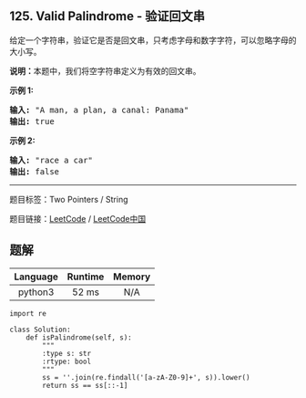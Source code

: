 ## 125. Valid Palindrome - 验证回文串

<!--If you want to use the English description, use `question.content` instead-->

<p>给定一个字符串，验证它是否是回文串，只考虑字母和数字字符，可以忽略字母的大小写。</p>

<p><strong>说明：</strong>本题中，我们将空字符串定义为有效的回文串。</p>

<p><strong>示例 1:</strong></p>

<pre><strong>输入:</strong> &quot;A man, a plan, a canal: Panama&quot;
<strong>输出:</strong> true
</pre>

<p><strong>示例 2:</strong></p>

<pre><strong>输入:</strong> &quot;race a car&quot;
<strong>输出:</strong> false
</pre>



-----

题目标签：Two Pointers / String

题目链接：[LeetCode](https://leetcode.com/problems/valid-palindrome/description/)  /  [LeetCode中国](https://leetcode-cn.com/problems/valid-palindrome/description/)

## 题解



| Language | Runtime | Memory |
|:---:|:---:|:---:|
| python3  | 52  ms | N/A |

```python3
import re

class Solution:
    def isPalindrome(self, s):
        """
        :type s: str
        :rtype: bool
        """
        ss = ''.join(re.findall('[a-zA-Z0-9]+', s)).lower()
        return ss == ss[::-1]
```
